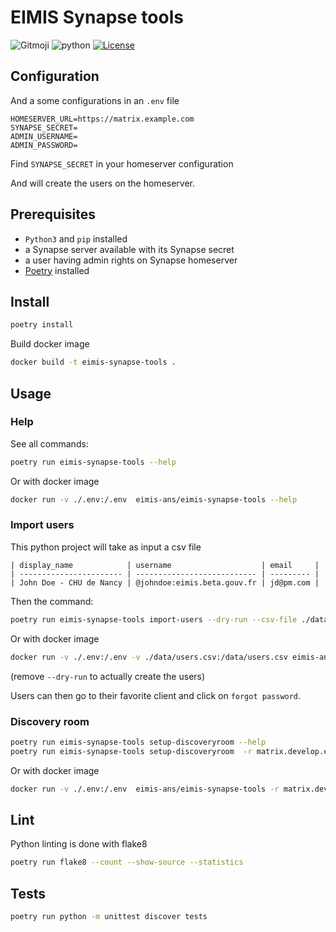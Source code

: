 # EIMIS Synapse tools

![Gitmoji](https://img.shields.io/badge/gitmoji-%20%F0%9F%98%9C%20%F0%9F%98%8D-FFDD67.svg)
![python](https://img.shields.io/badge/language-Python-3776AB?logo=Python)
[![License](https://img.shields.io/badge/License-MIT-blue.svg)](https://opensource.org/licenses/BSD-3-Clause)

## Configuration

And a some configurations in an `.env` file

```env
HOMESERVER_URL=https://matrix.example.com
SYNAPSE_SECRET=
ADMIN_USERNAME=
ADMIN_PASSWORD=
```

Find `SYNAPSE_SECRET` in your homeserver configuration

And will create the users on the homeserver.

## Prerequisites

- `Python3` and `pip` installed
- a Synapse server available with its Synapse secret
- a user having admin rights on Synapse homeserver
- [Poetry](https://python-poetry.org/) installed

## Install

```bash
poetry install
```

Build docker image

```bash
docker build -t eimis-synapse-tools .
```

## Usage

### Help

See all commands:

```bash
poetry run eimis-synapse-tools --help
```

Or with docker image

```bash
docker run -v ./.env:/.env  eimis-ans/eimis-synapse-tools --help
```

### Import users

This python project will take as input a csv file

```csv
| display_name            | username                    | email     |
| ----------------------- | --------------------------- | --------- |
| John Doe - CHU de Nancy | @johndoe:eimis.beta.gouv.fr | jd@pm.com |
```

Then the command:

```bash
poetry run eimis-synapse-tools import-users --dry-run --csv-file ./data/users.csv
```

Or with docker image

```bash
docker run -v ./.env:/.env -v ./data/users.csv:/data/users.csv eimis-ans/eimis-synapse-tools --dry-run --csv-file /data/users.csv
```

(remove `--dry-run` to actually create the users)

Users can then go to their favorite client and click on `forgot password`.

### Discovery room

```bash
poetry run eimis-synapse-tools setup-discoveryroom --help
poetry run eimis-synapse-tools setup-discoveryroom  -r matrix.develop.eimis.incubateur.net 
``````

Or with docker image

```bash
docker run -v ./.env:/.env  eimis-ans/eimis-synapse-tools -r matrix.develop.eimis.incubateur.net
```

## Lint

Python linting is done with flake8

```bash
poetry run flake8 --count --show-source --statistics
```



## Tests

```bash
poetry run python -m unittest discover tests
``````
